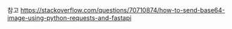 참고
https://stackoverflow.com/questions/70710874/how-to-send-base64-image-using-python-requests-and-fastapi
